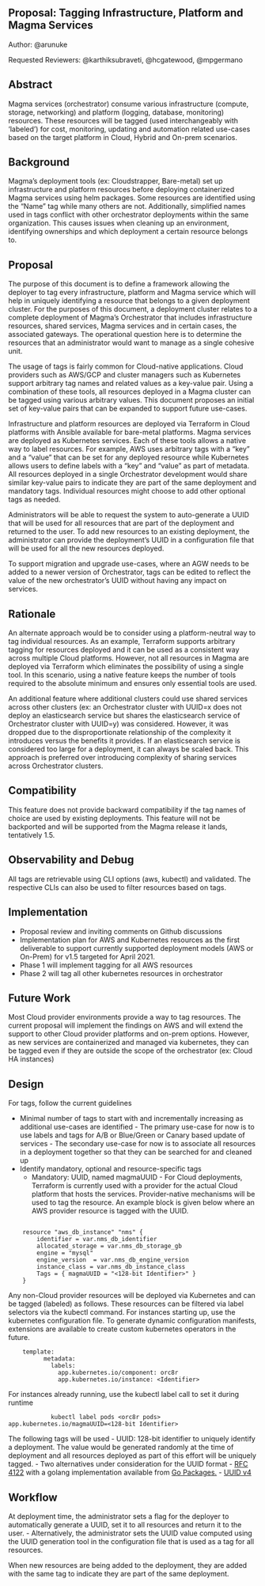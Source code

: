
## Proposal: Tagging Infrastructure, Platform and Magma Services 

Author:  @arunuke

Requested Reviewers:  @karthiksubraveti, @hcgatewood, @mpgermano


## Abstract

Magma services (orchestrator) consume various infrastructure (compute, storage, networking) and platform (logging, database, monitoring) resources. These resources will be tagged (used interchangeably with ‘labeled’) for cost, monitoring, updating and automation related use-cases based on the target platform in Cloud, Hybrid and On-prem scenarios.


## Background

Magma’s deployment tools (ex: Cloudstrapper, Bare-metal) set up infrastructure and platform resources before deploying containerized Magma services using helm packages. Some resources are identified using the “Name” tag while many others are not. Additionally, simplified names used in tags conflict with other orchestrator deployments within the same organization. This causes issues when cleaning up an environment, identifying ownerships and which deployment a certain resource belongs to.


## Proposal

The purpose of this document is to define a framework allowing the deployer to tag every infrastructure, platform and Magma service which will help in uniquely identifying a resource that belongs to a given deployment cluster. For the purposes of this document, a deployment cluster relates to a complete deployment of Magma’s Orchestrator that includes infrastructure resources, shared services, Magma services and in certain cases, the associated gateways. The operational question here is to determine the resources that an administrator would want to manage as a single cohesive unit. 

The usage of tags is fairly common for Cloud-native applications. Cloud providers such as AWS/GCP and cluster managers such as Kubernetes support arbitrary tag names and related values as a key-value pair. Using a combination of these tools, all resources deployed in a Magma cluster can be tagged using various arbitrary values. This document proposes an initial set of key-value pairs that can be expanded to support future use-cases. 

Infrastructure and platform resources are deployed via Terraform in Cloud platforms with Ansible available for bare-metal platforms. Magma services are deployed as Kubernetes services. Each of these tools allows a native way to label resources. For example, AWS uses arbitrary tags with a “key” and a “value” that can be set for any deployed resource while Kubernetes allows users to define labels with a “key” and “value” as part of metadata. All resources deployed in a single Orchestrator development would share similar key-value pairs to indicate they are part of the same deployment and mandatory tags. Individual resources might choose to add other optional tags as needed.

Administrators will be able to request the system to auto-generate a UUID that will be used for all resources that are part of the deployment and returned to the user. To add new resources to an existing deployment, the administrator can provide the deployment’s UUID in a configuration file that will be used for all the new resources deployed.

To support migration and upgrade use-cases, where an AGW needs to be added to a newer version of Orchestrator, tags can be edited to reflect the value of the new orchestrator’s UUID without having any impact on services.


## Rationale

An alternate approach would be to consider using a platform-neutral way to tag individual resources. As an example, Terraform supports arbitrary tagging for resources deployed and it can be used as a consistent way across multiple Cloud platforms. However, not all resources in Magma are deployed via Terraform which eliminates the possibility of using a single tool. In this scenario, using a native feature keeps the number of tools required to the absolute minimum and ensures only essential tools are used.

An additional feature where additional clusters could use shared services across other clusters (ex: an Orchestrator cluster with UUID=x does not deploy an elasticsearch service but shares the elasticsearch service of Orchestrator cluster with UUID=y) was considered. However, it was dropped due to the disproportionate relationship of the complexity it introduces versus the benefits it provides. If an elasticsearch service is considered too large for a deployment, it can always be scaled back. This approach is preferred over introducing complexity of sharing services across Orchestrator clusters.


## Compatibility

This feature does not provide backward compatibility if the tag names of choice are used by existing deployments. This feature will not be backported and will be supported from the Magma release it lands, tentatively 1.5.


## Observability and Debug

All tags are retrievable using CLI options (aws, kubectl) and validated. The respective CLIs can also be used to filter resources based on tags.


## Implementation



-  Proposal review and inviting comments on Github discussions
-  Implementation plan for AWS and Kubernetes resources as the first deliverable to support currently supported deployment models (AWS or
On-Prem) for v1.5 targeted for April 2021.
-  Phase 1 will implement tagging for all AWS resources
-  Phase 2 will tag all other kubernetes resources in orchestrator


## Future Work


Most Cloud provider environments provide a way to tag resources. The current proposal will implement the findings on AWS and will extend the support to other Cloud provider platforms and on-prem options. However, as new services are containerized and managed via kubernetes, they can be tagged even if they are outside the scope of the orchestrator (ex: Cloud HA instances)


## Design



For tags, follow the current guidelines
  -   Minimal number of tags to start with and incrementally increasing as additional use-cases are identified
  	-   The primary use-case for now is to use labels and tags for A/B or Blue/Green or Canary based update of services
  	-   The secondary use-case for now is to associate all resources in a deployment together so that they can be searched for and cleaned up
  -   Identify mandatory, optional and resource-specific tags 
	  -   Mandatory: UUID, named magmaUUID
    -   For Cloud deployments, Terraform is currently used with a provider for the actual Cloud platform that hosts the services. Provider-native mechanisms will be used to tag the resource. An example block is given below where an AWS provider resource is tagged with the UUID.

```

	resource "aws_db_instance" "nms" { 
		identifier = var.nms_db_identifier 
		allocated_storage = var.nms_db_storage_gb 
		engine = "mysql" 
		engine_version  = var.nms_db_engine_version
		instance_class = var.nms_db_instance_class
  		Tags = { magmaUUID = "<128-bit Identifier>" } 
	} 
```


Any non-Cloud provider resources will be deployed via Kubernetes and can be tagged (labeled) as follows. These resources can be filtered via label selectors via the kubectl command. For instances starting up, use the kubernetes configuration file. To generate dynamic configuration manifests, extensions are available to create custom kubernetes operators in the future.

``` 
	template: 
          metadata:
            labels:
              app.kubernetes.io/component: orc8r
              app.kubernetes.io/instance: <Identifier>
```


For instances already running, use the kubectl label call to set it during runtime

```
            kubectl label pods <orc8r pods> app.kubernetes.io/magmaUUID=<128-bit Identifier>
```

The following tags will be used 
    -   UUID: 128-bit identifier to uniquely identify a deployment. The value would be generated randomly at the time of deployment and all resources deployed as part of this effort will be uniquely tagged. 
    -   Two alternatives under consideration for the UUID format
	-   [RFC 4122](https://tools.ietf.org/html/rfc4122) with a golang implementation available from [Go Packages.](https://github.com/google/uuid)
	-   [UUID v4](https://en.wikipedia.org/wiki/Universally_unique_identifier#Version_4_(random))

             

##   Workflow

At deployment time, the administrator sets a flag for the deployer to automatically generate a UUID, set it to all resources and return it to
the user.
    -   Alternatively, the administrator sets the UUID value computed using the UUID generation tool in the configuration file that is used as a tag for all resources.

When new resources are being added to the deployment, they are added with the same tag to indicate they are part of the same deployment.
